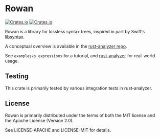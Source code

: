 # Rowan

[![Crates.io](https://img.shields.io/crates/v/rowan.svg)](https://crates.io/crates/rowan)
[![Crates.io](https://img.shields.io/crates/d/rowan.svg)](https://crates.io/crates/rowan)

Rowan is a library for lossless syntax trees, inspired in part by
Swift's [libsyntax](https://github.com/apple/swift/tree/5e2c815edfd758f9b1309ce07bfc01c4bc20ec23/lib/Syntax).

A conceptual overview is available in the [rust-analyzer repo](https://github.com/rust-lang/rust-analyzer/blob/master/docs/book/src/contributing/syntax.md).

See `examples/s_expressions` for a tutorial, and [rust-analyzer](https://github.com/rust-analyzer/rust-analyzer/) for real-world usage.

## Testing

This crate is primarily tested by various integration tests in rust-analyzer.

## License

Rowan is primarily distributed under the terms of both the MIT
license and the Apache License (Version 2.0).

See LICENSE-APACHE and LICENSE-MIT for details.
